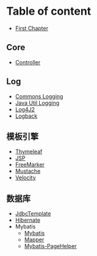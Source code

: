 # Table of content

* [First Chapter](chapter1.md)

## Core

* [Controller](core/Controller.md)

## Log

* [Commons Logging]()
* [Java Util Logging]()
* [Log4J2]()
* [Logback]()


## 模板引擎

* [Thymeleaf](template_engine/thymeleaf/README.md)
* [JSP]()
* [FreeMarker]()
* [Mustache]()
* [Velocity]()

## 数据库

* [JdbcTemplate](database/)
* [Hibernate]()
* Mybatis
  * [Mybatis](database/mybatis/Mybatis.md)
  * [Mapper](database/mybatis/Mapper.md)
  * [Mybatis-PageHelper](database/mybatis/Mybatis-PageHelper.md)